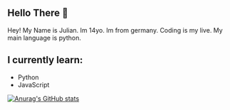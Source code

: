 ## Hello There 👋

Hey! 
My Name is Julian.
Im 14yo.
Im from germany.
Coding is my live.
My main language is python.


## I currently learn:

* Python 
* JavaScript

[![Anurag's GitHub stats](https://github-readme-stats.vercel.app/api?username=Error-PY)](https://github.com/anuraghazra/github-readme-stats)
